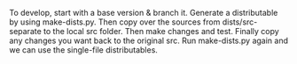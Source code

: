To develop, start with a base version & branch it. Generate a distributable by using make-dists.py. Then copy over the sources from dists/src-separate to the local src folder. Then make changes and test. Finally copy any changes you want back to the original src. Run make-dists.py again and we can use the single-file distributables.